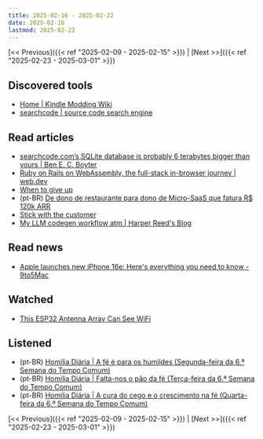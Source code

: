```yaml
---
title: 2025-02-16 - 2025-02-22
date: 2025-02-16
lastmod: 2025-02-22
---
```


[<< Previous]({{< ref "2025-02-09 - 2025-02-15" >}}) | [Next >>]({{< ref "2025-02-23 - 2025-03-01" >}})

## Discovered tools
- [Home | Kindle Modding Wiki](https://kindlemodding.org)
- [searchcode | source code search engine](https://searchcode.com)

## Read articles
- [searchcode.com’s SQLite database is probably 6 terabytes bigger than yours | Ben E. C. Boyter](https://boyter.org/posts/searchcode-bigger-sqlite-than-you)
- [Ruby on Rails on WebAssembly, the full-stack in-browser journey | web.dev](https://web.dev/blog/ruby-on-rails-on-webassembly)
- [When to give up](https://world.hey.com/dhh/when-to-give-up-1dd951f9)
- (pt-BR) [De dono de restaurante para dono de Micro-SaaS que fatura R$ 120k ARR](https://microsaas.substack.com/p/de-dono-de-restaurante-para-dono)
- [Stick with the customer](https://world.hey.com/dhh/stick-with-the-customer-4942402f)
- [My LLM codegen workflow atm | Harper Reed's Blog](https://harper.blog/2025/02/16/my-llm-codegen-workflow-atm)

## Read news
- [Apple launches new iPhone 16e: Here's everything you need to know - 9to5Mac](https://9to5mac.com/2025/02/19/apple-unveils-new-iphone-16e-heres-everything-you-need-to-know)

## Watched
- [This ESP32 Antenna Array Can See WiFi](https://www.youtube.com/watch?v=sXwDrcd1t-E)

## Listened
- (pt-BR) [Homilia Diária | A fé é para os humildes (Segunda-feira da 6.ª Semana do Tempo Comum)](https://www.youtube.com/watch?v=u14yheOurGU)
- (pt-BR) [Homilia Diária | Falta-nos o pão da fé (Terça-feira da 6.ª Semana do Tempo Comum)](https://www.youtube.com/watch?v=yadKOIIT07k)
- (pt-BR) [Homilia Diária | A cura do cego e o crescimento na fé (Quarta-feira da 6.ª Semana do Tempo Comum)](https://www.youtube.com/watch?v=2h9K3-zg5e0)

[<< Previous]({{< ref "2025-02-09 - 2025-02-15" >}}) | [Next >>]({{< ref "2025-02-23 - 2025-03-01" >}})
